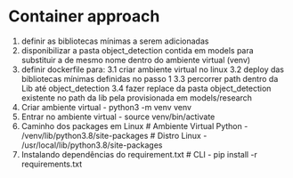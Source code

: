 # Container approach

  1. definir as bibliotecas mínimas a serem adicionadas
  2. disponibilizar a pasta object_detection contida em models para substituir a de mesmo nome dentro do ambiente virtual (venv)
  3. definir dockerfile para:
    3.1 criar ambiente virtual no linux
    3.2 deploy das bibliotecas mínimas definidas no passo 1
    3.3 percorrer path dentro da Lib até object_detection
    3.4 fazer replace da pasta object_detection existente no path da lib pela provisionada em models/research
  4. Criar ambiente virtual
    - python3 -m venv venv
  5. Entrar no ambiente virtual
    - source venv/bin/activate
  6. Caminho dos packages em Linux
    # Ambiente Virtual Python
    - /venv/lib/python3.8/site-packages
    # Distro Linux
    - /usr/local/lib/python3.8/site-packages
  7. Instalando dependências do requirement.txt
    # CLI
    - pip install -r requirements.txt